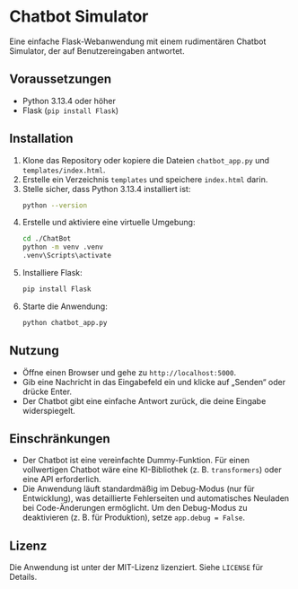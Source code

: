 # Chatbot Simulator

Eine einfache Flask-Webanwendung mit einem rudimentären Chatbot Simulator, der auf Benutzereingaben antwortet.

## Voraussetzungen
- Python 3.13.4 oder höher
- Flask (`pip install Flask`)

## Installation
1. Klone das Repository oder kopiere die Dateien `chatbot_app.py` und `templates/index.html`.
2. Erstelle ein Verzeichnis `templates` und speichere `index.html` darin.
3. Stelle sicher, dass Python 3.13.4 installiert ist:
   ```bash
   python --version
   ```
4. Erstelle und aktiviere eine virtuelle Umgebung:
   ```bash
   cd ./ChatBot
   python -m venv .venv
   .venv\Scripts\activate
   ```
5. Installiere Flask:
   ```bash
   pip install Flask
   ```
6. Starte die Anwendung:
   ```bash
   python chatbot_app.py
   ```

## Nutzung
- Öffne einen Browser und gehe zu `http://localhost:5000`.
- Gib eine Nachricht in das Eingabefeld ein und klicke auf „Senden“ oder drücke Enter.
- Der Chatbot gibt eine einfache Antwort zurück, die deine Eingabe widerspiegelt.

## Einschränkungen
- Der Chatbot ist eine vereinfachte Dummy-Funktion. Für einen vollwertigen Chatbot wäre eine KI-Bibliothek (z. B. `transformers`) oder eine API erforderlich.
- Die Anwendung läuft standardmäßig im Debug-Modus (nur für Entwicklung), was detaillierte Fehlerseiten und automatisches Neuladen bei Code-Änderungen ermöglicht. Um den Debug-Modus zu deaktivieren (z. B. für Produktion), setze `app.debug = False`.

## Lizenz
Die Anwendung ist unter der MIT-Lizenz lizenziert. Siehe `LICENSE` für Details.